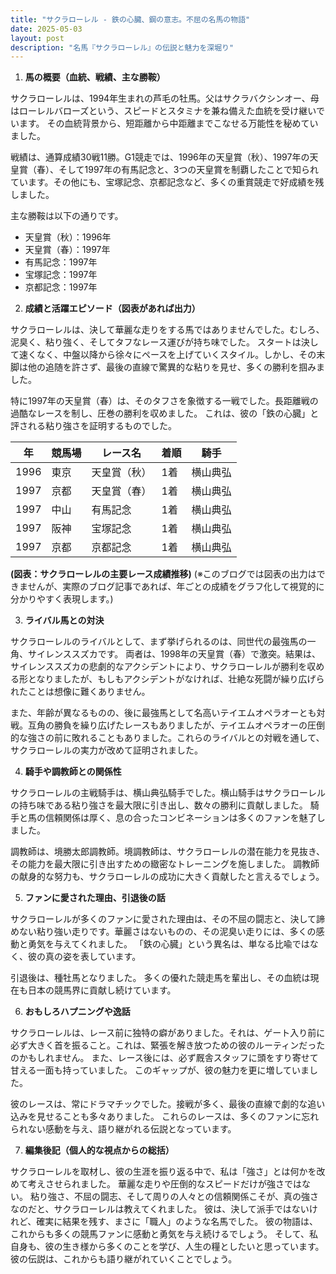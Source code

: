 ```yaml
---
title: "サクラローレル - 鉄の心臓、鋼の意志。不屈の名馬の物語"
date: 2025-05-03
layout: post
description: "名馬『サクラローレル』の伝説と魅力を深堀り"
---
```


1. **馬の概要（血統、戦績、主な勝鞍）**

サクラローレルは、1994年生まれの芦毛の牡馬。父はサクラバクシンオー、母はローレルバローズという、スピードとスタミナを兼ね備えた血統を受け継いでいます。  その血統背景から、短距離から中距離までこなせる万能性を秘めていました。

戦績は、通算成績30戦11勝。G1競走では、1996年の天皇賞（秋）、1997年の天皇賞（春）、そして1997年の有馬記念と、3つの天皇賞を制覇したことで知られています。その他にも、宝塚記念、京都記念など、多くの重賞競走で好成績を残しました。

主な勝鞍は以下の通りです。

* 天皇賞（秋）：1996年
* 天皇賞（春）：1997年
* 有馬記念：1997年
* 宝塚記念：1997年
* 京都記念：1997年


2. **成績と活躍エピソード（図表があれば出力）**

サクラローレルは、決して華麗な走りをする馬ではありませんでした。むしろ、泥臭く、粘り強く、そしてタフなレース運びが持ち味でした。  スタートは決して速くなく、中盤以降から徐々にペースを上げていくスタイル。しかし、その末脚は他の追随を許さず、最後の直線で驚異的な粘りを見せ、多くの勝利を掴みました。

特に1997年の天皇賞（春）は、そのタフさを象徴する一戦でした。長距離戦の過酷なレースを制し、圧巻の勝利を収めました。  これは、彼の「鉄の心臓」と評される粘り強さを証明するものでした。

| 年 | 競馬場 | レース名 | 着順 | 騎手 |
|---|---|---|---|---|
| 1996 | 東京 | 天皇賞（秋） | 1着 | 横山典弘 |
| 1997 | 京都 | 天皇賞（春） | 1着 | 横山典弘 |
| 1997 | 中山 | 有馬記念 | 1着 | 横山典弘 |
| 1997 | 阪神 | 宝塚記念 | 1着 | 横山典弘 |
| 1997 | 京都 | 京都記念 | 1着 | 横山典弘 |


**(図表：サクラローレルの主要レース成績推移)**  (※このブログでは図表の出力はできませんが、実際のブログ記事であれば、年ごとの成績をグラフ化して視覚的に分かりやすく表現します。)


3. **ライバル馬との対決**

サクラローレルのライバルとして、まず挙げられるのは、同世代の最強馬の一角、サイレンススズカです。  両者は、1998年の天皇賞（春）で激突。結果は、サイレンススズカの悲劇的なアクシデントにより、サクラローレルが勝利を収める形となりましたが、もしもアクシデントがなければ、壮絶な死闘が繰り広げられたことは想像に難くありません。

また、年齢が異なるものの、後に最強馬として名高いテイエムオペラオーとも対戦。互角の勝負を繰り広げたレースもありましたが、テイエムオペラオーの圧倒的な強さの前に敗れることもありました。これらのライバルとの対戦を通して、サクラローレルの実力が改めて証明されました。


4. **騎手や調教師との関係性**

サクラローレルの主戦騎手は、横山典弘騎手でした。横山騎手はサクラローレルの持ち味である粘り強さを最大限に引き出し、数々の勝利に貢献しました。  騎手と馬の信頼関係は厚く、息の合ったコンビネーションは多くのファンを魅了しました。

調教師は、境勝太郎調教師。境調教師は、サクラローレルの潜在能力を見抜き、その能力を最大限に引き出すための緻密なトレーニングを施しました。  調教師の献身的な努力も、サクラローレルの成功に大きく貢献したと言えるでしょう。


5. **ファンに愛された理由、引退後の話**

サクラローレルが多くのファンに愛された理由は、その不屈の闘志と、決して諦めない粘り強い走りです。華麗さはないものの、その泥臭い走りには、多くの感動と勇気を与えてくれました。  「鉄の心臓」という異名は、単なる比喩ではなく、彼の真の姿を表しています。

引退後は、種牡馬となりました。  多くの優れた競走馬を輩出し、その血統は現在も日本の競馬界に貢献し続けています。


6. **おもしろハプニングや逸話**

サクラローレルは、レース前に独特の癖がありました。それは、ゲート入り前に必ず大きく首を振ること。これは、緊張を解き放つための彼のルーティンだったのかもしれません。  また、レース後には、必ず厩舎スタッフに頭をすり寄せて甘える一面も持っていました。  このギャップが、彼の魅力を更に増していました。

彼のレースは、常にドラマチックでした。接戦が多く、最後の直線で劇的な追い込みを見せることも多々ありました。  これらのレースは、多くのファンに忘れられない感動を与え、語り継がれる伝説となっています。


7. **編集後記（個人的な視点からの総括）**

サクラローレルを取材し、彼の生涯を振り返る中で、私は「強さ」とは何かを改めて考えさせられました。  華麗な走りや圧倒的なスピードだけが強さではない。  粘り強さ、不屈の闘志、そして周りの人々との信頼関係こそが、真の強さなのだと、サクラローレルは教えてくれました。  彼は、決して派手ではないけれど、確実に結果を残す、まさに「職人」のような名馬でした。  彼の物語は、これからも多くの競馬ファンに感動と勇気を与え続けるでしょう。  そして、私自身も、彼の生き様から多くのことを学び、人生の糧としたいと思っています。  彼の伝説は、これからも語り継がれていくことでしょう。
